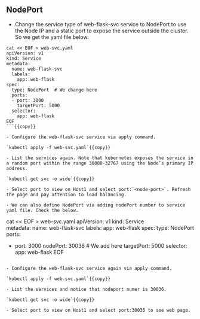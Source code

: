 ## NodePort

- Change the service type of web-flask-svc service to NodePort to use the Node IP and a static port to expose the service outside the cluster. So we get the yaml file below.

```
cat << EOF > web-svc.yaml
apiVersion: v1
kind: Service   
metadata:
  name: web-flask-svc
  labels:
    app: web-flask
spec:
  type: NodePort  # We change here
  ports:
  - port: 3000  
    targetPort: 5000
  selector:
    app: web-flask
EOF
```{{copy}}

- Configure the web-flask-svc service via apply command.

`kubectl apply -f web-svc.yaml`{{copy}}

- List the services again. Note that kubernetes exposes the service in a random port within the range 30000-32767 using the Node’s primary IP address.

`kubectl get svc -o wide`{{copy}}

- Select port to view on Host1 and select port:`<node-port>`. Refresh the page and pay attention to load balancing.

- We can also define NodePort via adding nodePort number to service yaml file. Check the below. 

```
cat << EOF > web-svc.yaml
apiVersion: v1
kind: Service   
metadata:
  name: web-flask-svc
  labels:
    app: web-flask
spec:
  type: NodePort 
  ports:
  - port: 3000
    nodePort: 30036       # We add here
    targetPort: 5000
  selector:
    app: web-flask 
EOF
```{{copy}}

- Configure the web-flask-svc service again via apply command.

`kubectl apply -f web-svc.yaml`{{copy}}

- List the services and notice that nodeport numer is 30036.

`kubectl get svc -o wide`{{copy}}

- Select port to view on Host1 and select port:30036 to see web page.